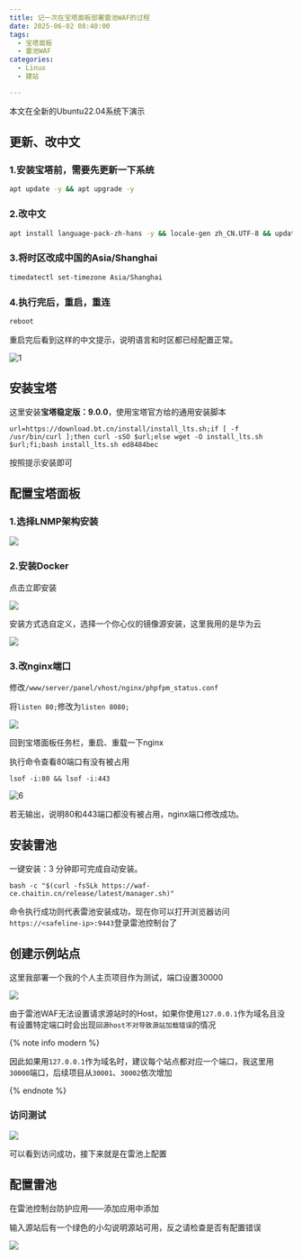 ```yaml
---
title: 记一次在宝塔面板部署雷池WAF的过程
date: 2025-06-02 08:40:00
tags:
  - 宝塔面板
  - 雷池WAF
categories:
  - Linux
  - 建站

---
```


本文在全新的Ubuntu22.04系统下演示

## 更新、改中文

### 1.安装宝塔前，需要先更新一下系统

```bash
apt update -y && apt upgrade -y
```

### 2.改中文

```bash
apt install language-pack-zh-hans -y && locale-gen zh_CN.UTF-8 && update-locale LANG=zh_CN.UTF-8
```

### 3.将时区改成中国的Asia/Shanghai

```bash
timedatectl set-timezone Asia/Shanghai
```

### 4.执行完后，重启，重连

```bash
reboot
```

重启完后看到这样的中文提示，说明语言和时区都已经配置正常。

![1](/img/post/7/1.png)

## 安装宝塔

这里安装**宝塔稳定版：9.0.0**，使用宝塔官方给的通用安装脚本

```
url=https://download.bt.cn/install/install_lts.sh;if [ -f /usr/bin/curl ];then curl -sSO $url;else wget -O install_lts.sh $url;fi;bash install_lts.sh ed8484bec
```

按照提示安装即可

## 配置宝塔面板

### 1.选择LNMP架构安装

![](/img/post/7/2.png)

### 2.安装Docker

点击立即安装

![](/img/post/7/3.png)

安装方式选自定义，选择一个你心仪的镜像源安装，这里我用的是华为云

![](/img/post/7/4.png)

### 3.改nginx端口

修改`/www/server/panel/vhost/nginx/phpfpm_status.conf`

将`listen 80;`修改为`listen 8080;`

![](/img/post/7/5.png)

回到宝塔面板任务栏，重启、重载一下nginx

执行命令查看80端口有没有被占用

```
lsof -i:80 && lsof -i:443
```

![6](/img/post/7/6.png)

若无输出，说明80和443端口都没有被占用，nginx端口修改成功。

## 安装雷池

一键安装：3 分钟即可完成自动安装。

```
bash -c "$(curl -fsSLk https://waf-ce.chaitin.cn/release/latest/manager.sh)"
```

命令执行成功则代表雷池安装成功，现在你可以打开浏览器访问`https://<safeline-ip>:9443`登录雷池控制台了

## 创建示例站点

这里我部署一个我的个人主页项目作为测试，端口设置30000

![](/img/post/7/7.png)

由于雷池WAF无法设置请求源站时的Host，如果你使用`127.0.0.1`作为域名且没有设置特定端口时会出现`回源host不对导致源站加载错误`的情况

{% note info modern %}

因此如果用`127.0.0.1`作为域名时，建议每个站点都对应一个端口，我这里用`30000`端口，后续项目从`30001`、`30002`依次增加

{% endnote %}

### 访问测试

![](/img/post/7/8.png)

可以看到访问成功，接下来就是在雷池上配置

## 配置雷池

在雷池控制台防护应用——添加应用中添加

输入源站后有一个绿色的小勾说明源站可用，反之请检查是否有配置错误

![](/img/post/7/9.png)

